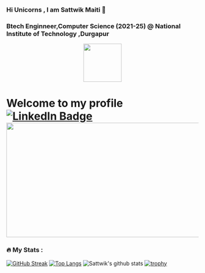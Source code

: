 

### Hi Unicorns , I am Sattwik Maiti  👋
### Btech Enginneer,Computer Science (2021-25) @ National Institute of Technology ,Durgapur

 <div id="header" align="center">
  <img src="https://media.giphy.com/media/M9gbBd9nbDrOTu1Mqx/giphy.gif" width="100"/>
</div>
    
  <h1>
  Welcome to my profile

  
<div id="badges">
  <a href="https://www.linkedin.com/in/sattwik-maiti-a582a81a0/">
    <img src="https://img.shields.io/badge/LinkedIn-blue?style=for-the-badge&logo=linkedin&logoColor=white" alt="LinkedIn Badge"/>
  </a>
 <div align="center">
  <img src="https://media.giphy.com/media/dWesBcTLavkZuG35MI/giphy.gif" width="600" height="300"/>
</div>
 


</div>
 




### :fire: My Stats :
[![GitHub Streak](http://github-readme-streak-stats.herokuapp.com?user=SattwikMaiti&theme=dark&background=000000)](https://git.io/streak-stats)
[![Top Langs](https://github-readme-stats-sigma-five.vercel.app/api/top-langs/?username=SattwikMaiti&layout=compact&theme=vision-friendly-dark)](https://github.com/SattwikMaiti/github-readme-stats)
 ![Sattwik's github stats](https://github-readme-stats-sigma-five.vercel.app/api?username=Sattwikmaiti&count_private=true&show_icons=true&theme=radical)
[![trophy](https://github-profile-trophy.vercel.app/?username=Sattwikmaiti&theme=algolia)](https://github.com/ryo-ma/github-profile-trophy)



<!-- GitHub Profile Widget Start -->

<!-- GitHub Profile Widget End -->
